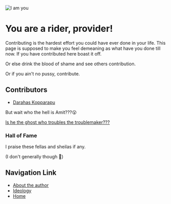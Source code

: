 ![I am you](https://pbs.twimg.com/media/D982xrWVUAEbAl2.jpg)
# You are a rider, provider!
Contributing is the hardest effort you could have ever done in your life. This page is supposed to make you feel demeaning as what have you done till now. If you have contributed here boast it off. 

Or else drink the blood of shame and see others contribution.

Or if you ain't no pussy, contribute.

## Contributors
- [Darahas Kopparapu](./darahas.md)

But wait who the hell is Amit???😮

[Is he the ghost who troubles the troublemaker???](https://github.com/AMITKESARI2000 "Shazammm!!!")

### Hall of Fame
I praise these fellas and sheilas if any. 

(I don't generally though 🤫)

## Navigation Link
- [About the author](../About_Me)
- [Ideology](../Ideology)
- [Home](../)

